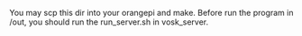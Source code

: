 You may scp this dir into your orangepi and make.
Before run the program in /out, you should run the run_server.sh in vosk_server.

